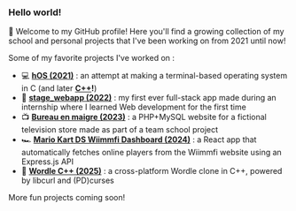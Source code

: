 ### Hello world!

👋 Welcome to my GitHub profile! Here you'll find a growing collection of my school and personal projects that I've been working on from 2021 until now!

Some of my favorite projects I've worked on :
- 💻 **[hOS (2021)](https://github.com/itshichabk/hOS_C)** : an attempt at making a terminal-based operating system in C (and later **[C++](https://github.com/itshichabk/hOS_Cpp)!**)
- 💼 **[stage_webapp (2022)](https://github.com/itshichabk/stage_webapp)** : my first ever full-stack app made during an internship where I learned Web development for the first time
- 📺 **[Bureau en maigre (2023)](https://github.com/Archidoc142/Projet-Web)** : a PHP+MySQL website for a fictional television store made as part of a team school project
- 🏎 **[Mario Kart DS Wiimmfi Dashboard (2024)](https://github.com/itshichabk/mkds-wiimmfi-dashboard)** : a React app that automatically fetches online players from the Wiimmfi website using an Express.js API
- 🧠 **[Wordle C++ (2025)](https://github.com/itshichabk/wordle_cpp)** : a cross-platform Wordle clone in C++, powered by libcurl and (PD)curses


More fun projects coming soon!

<!--
**itshichabk/itshichabk** is a ✨ _special_ ✨ repository because its `README.md` (this file) appears on your GitHub profile.

Here are some ideas to get you started:

- 🔭 I’m currently working on ...
- 🌱 I’m currently learning ...
- 👯 I’m looking to collaborate on ...
- 🤔 I’m looking for help with ...
- 💬 Ask me about ...
- 📫 How to reach me: ...
- ⚡ Fun fact: ...
-->
